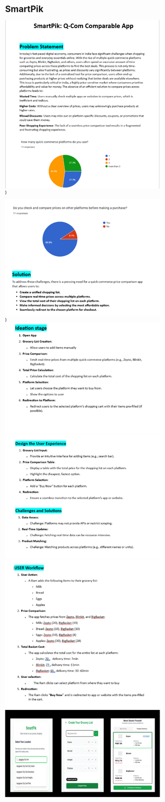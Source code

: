 # SmartPik
![image](https://github.com/sahil-21-raghuwanshi/SmartPik/blob/main/Screenshot%202025-03-11%20092307.png))

![image](https://github.com/sahil-21-raghuwanshi/SmartPik/blob/main/Screenshot%202025-03-11%20092617.png))
![image](https://github.com/sahil-21-raghuwanshi/SmartPik/blob/main/Screenshot%202025-03-11%20092628.png)
![image](https://github.com/sahil-21-raghuwanshi/SmartPik/blob/main/Screenshot%202025-03-11%20092636.png)
![image](https://github.com/sahil-21-raghuwanshi/SmartPik/blob/main/Screenshot%202025-03-11%20092734.png)
![image](https://github.com/sahil-21-raghuwanshi/SmartPik/blob/main/Screenshot%202025-03-12%20140048.png)
